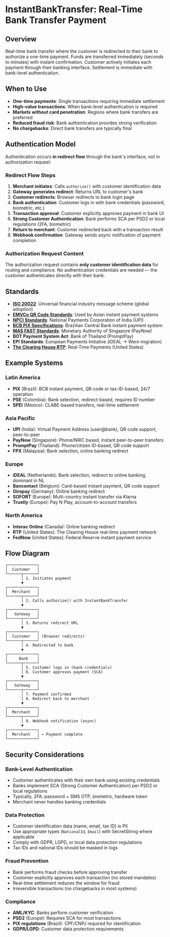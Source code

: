 # InstantBankTransfer: Real-Time Bank Transfer Payment

## Overview

Real-time bank transfer where the customer is redirected to their bank to authorize a one-time payment. Funds are transferred immediately (seconds to minutes) with instant confirmation. Customer actively initiates each payment through their banking interface. Settlement is immediate with bank-level authentication.

## When to Use

- **One-time payments**: Single transactions requiring immediate settlement
- **High-value transactions**: When bank-level authentication is required
- **Markets without card penetration**: Regions where bank transfers are preferred
- **Reduced fraud risk**: Bank authentication provides strong verification
- **No chargebacks**: Direct bank transfers are typically final

## Authentication Model

Authentication occurs **in redirect flow** through the bank's interface, not in authorization request:

### Redirect Flow Steps

1. **Merchant initiates**: Calls `authorize()` with customer identification data
2. **Gateway generates redirect**: Returns URL to customer's bank
3. **Customer redirects**: Browser redirects to bank login page
4. **Bank authentication**: Customer logs in with bank credentials (password, biometric, etc.)
5. **Transaction approval**: Customer explicitly approves payment in bank UI
6. **Strong Customer Authentication**: Bank performs SCA per PSD2 or local regulations (2FA, biometric)
7. **Return to merchant**: Customer redirected back with a transaction result
8. **Webhook confirmation**: Gateway sends async notification of payment completion

### Authorization Request Content

The authorization request contains **only customer identification data** for routing and compliance. No authentication credentials are needed — the customer authenticates directly with their bank.

## Standards

- **[ISO 20022](https://www.iso20022.org/)**: Universal financial industry message scheme (global adoption)
- **[EMVCo QR Code Standards](https://www.emvco.com/emv-technologies/qrcodes/)**: Used by Asian instant payment systems
- **[NPCI Standards](https://www.npci.org.in/)**: National Payments Corporation of India (UPI)
- **[BCB PIX Specifications](https://www.bcb.gov.br/estabilidadefinanceira/pix)**: Brazilian Central Bank instant payment system
- **[MAS FAST Standards](https://www.mas.gov.sg/development/payments)**: Monetary Authority of Singapore (PayNow)
- **BOT Payment System Act**: Bank of Thailand (PromptPay)
- **EPI Standards**: European Payments Initiative (iDEAL → Wero migration)
- **[The Clearing House RTP](https://www.theclearinghouse.org/payment-systems/rtp)**: Real-Time Payments (United States)

## Example Systems

### Latin America
- **PIX** (Brazil): BCB instant payment, QR code or tax-ID-based, 24/7 operation
- **PSE** (Colombia): Bank selection, redirect-based, requires ID number
- **SPEI** (Mexico): CLABE-based transfers, real-time settlement

### Asia Pacific
- **UPI** (India): Virtual Payment Address (user@bank), QR code support, peer-to-peer
- **PayNow** (Singapore): Phone/NRIC based, instant peer-to-peer transfers
- **PromptPay** (Thailand): Phone/citizen ID-based, QR code support
- **FPX** (Malaysia): Bank selection, online banking redirect

### Europe
- **iDEAL** (Netherlands): Bank selection, redirect to online banking, dominant in NL
- **Bancontact** (Belgium): Card-based instant payment, QR code support
- **Giropay** (Germany): Online banking redirect
- **SOFORT** (Europe): Multi-country instant transfer via Klarna
- **Trustly** (Europe): Pay N Play, account-to-account transfers

### North America
- **Interac Online** (Canada): Online banking redirect
- **RTP** (United States): The Clearing House real-time payment network
- **FedNow** (United States): Federal Reserve instant payment service

## Flow Diagram
```
┌─────────────┐
│  Customer   │
└──────┬──────┘
       │ 1. Initiates payment
       ▼
┌─────────────┐
│  Merchant   │
└──────┬──────┘
       │ 2. Calls authorize() with InstantBankTransfer
       ▼
┌─────────────┐
│   Gateway   │
└──────┬──────┘
       │ 3. Returns redirect URL
       ▼
┌─────────────┐
│  Customer   │ (Browser redirects)
└──────┬──────┘
       │ 4. Redirected to bank
       ▼
┌─────────────┐
│     Bank    │
└──────┬──────┘
       │ 5. Customer logs in (bank credentials)
       │ 6. Customer approves payment (SCA)
       ▼
┌─────────────┐
│   Gateway   │
└──────┬──────┘
       │ 7. Payment confirmed
       │ 8. Redirect back to merchant
       ▼
┌─────────────┐
│  Merchant   │
└──────┬──────┘
       │ 9. Webhook notification (async)
       ▼
┌─────────────┐
│  Merchant   │ ← Payment complete
└─────────────┘
```

## Security Considerations

### Bank-Level Authentication
- Customer authenticates with their own bank using existing credentials
- Banks implement SCA (Strong Customer Authentication) per PSD2 or local regulations
- Typically, 2FA: password + SMS OTP, biometric, hardware token
- Merchant never handles banking credentials

### Data Protection
- Customer identification data (name, email, tax ID) is PII
- Use appropriate types (`NationalId`, `Email`) with SecretString where applicable
- Comply with GDPR, LGPD, or local data protection regulations
- Tax IDs and national IDs should be masked in logs

### Fraud Prevention
- Bank performs fraud checks before approving transfer
- Customer explicitly approves each transaction (no stored mandates)
- Real-time settlement reduces the window for fraud
- Irreversible transactions (no chargebacks in most systems)

### Compliance
- **AML/KYC**: Banks perform customer verification
- **PSD2** (Europe): Requires SCA for most transactions
- **PIX regulations** (Brazil): CPF/CNPJ required for identification
- **GDPR/LGPD**: Customer data protection requirements